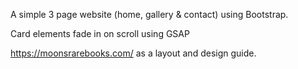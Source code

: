 A simple 3 page website (home, gallery & contact) using Bootstrap. 

Card elements fade in on scroll using GSAP

https://moonsrarebooks.com/ as a layout and design guide.
